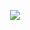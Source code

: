 
<p align="center">
  <img src="https://user-images.githubusercontent.com/86089564/190121741-4a57cf7d-69fa-4c08-93ea-0c72c8674a12.png" />
</p>

